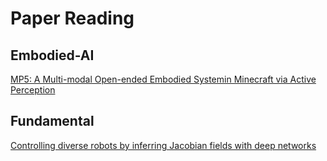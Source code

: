# Paper Reading

## Embodied-AI

[MP5: A Multi-modal Open-ended Embodied Systemin Minecraft via Active Perception](./embodied-ai/MP5.md)

## Fundamental

[Controlling diverse robots by inferring Jacobian fields with deep networks](./fundamental/[Nature2025]Controlling_diverse_robots_by_inferring_Jacobian_fields_with_deep_networks.md)
